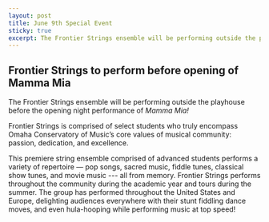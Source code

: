```yaml
---
layout: post
title: June 9th Special Event
sticky: true
excerpt: The Frontier Strings ensemble will be performing outside the playhouse before the opening night performance of Mamma Mia!
---
```


## Frontier Strings to perform before opening of Mamma Mia

The Frontier Strings ensemble will be performing outside the playhouse before the opening night performance of _Mamma Mia!_

Frontier Strings is comprised of select students who truly encompass Omaha Conservatory of Music’s core values of musical community: passion, dedication, and excellence.

This premiere string ensemble comprised of advanced students performs a variety of repertoire — pop songs, sacred music, fiddle tunes, classical show tunes, and movie music --- all from memory. Frontier Strings performs throughout the community during the academic year and tours during the summer. The group has performed throughout the United States and Europe, delighting audiences everywhere with their stunt fiddling dance moves, and even hula-hooping while performing music at top speed!
